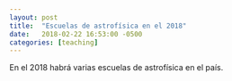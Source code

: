 ```yaml
---
layout: post
title:  "Escuelas de astrofísica en el 2018"
date:   2018-02-22 16:53:00 -0500
categories: [teaching]
---
```

En el 2018 habrá varias escuelas de astrofísica en el país.
